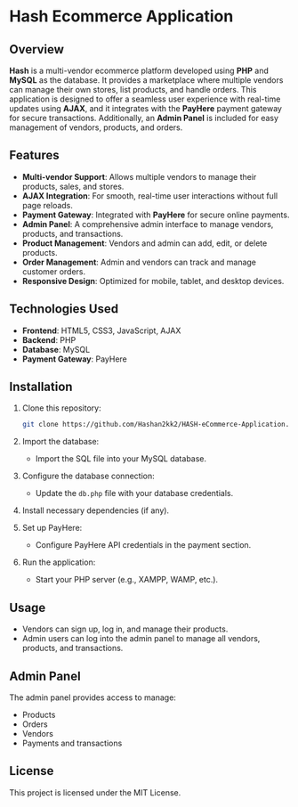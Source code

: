 
# **Hash Ecommerce Application**

## **Overview**
**Hash** is a multi-vendor ecommerce platform developed using **PHP** and **MySQL** as the database. It provides a marketplace where multiple vendors can manage their own stores, list products, and handle orders. This application is designed to offer a seamless user experience with real-time updates using **AJAX**, and it integrates with the **PayHere** payment gateway for secure transactions. Additionally, an **Admin Panel** is included for easy management of vendors, products, and orders.

## **Features**
- **Multi-vendor Support**: Allows multiple vendors to manage their products, sales, and stores.
- **AJAX Integration**: For smooth, real-time user interactions without full page reloads.
- **Payment Gateway**: Integrated with **PayHere** for secure online payments.
- **Admin Panel**: A comprehensive admin interface to manage vendors, products, and transactions.
- **Product Management**: Vendors and admin can add, edit, or delete products.
- **Order Management**: Admin and vendors can track and manage customer orders.
- **Responsive Design**: Optimized for mobile, tablet, and desktop devices.

## **Technologies Used**
- **Frontend**: HTML5, CSS3, JavaScript, AJAX
- **Backend**: PHP
- **Database**: MySQL
- **Payment Gateway**: PayHere

## **Installation**
1. Clone this repository:  
   ```bash
   git clone https://github.com/Hashan2kk2/HASH-eCommerce-Application.git
   ```
2. Import the database:
   - Import the SQL file into your MySQL database.

3. Configure the database connection:
   - Update the `db.php` file with your database credentials.

4. Install necessary dependencies (if any).

5. Set up PayHere:
   - Configure PayHere API credentials in the payment section.

6. Run the application:
   - Start your PHP server (e.g., XAMPP, WAMP, etc.).

## **Usage**
- Vendors can sign up, log in, and manage their products.
- Admin users can log into the admin panel to manage all vendors, products, and transactions.

## **Admin Panel**
The admin panel provides access to manage:
- Products
- Orders
- Vendors
- Payments and transactions

## **License**
This project is licensed under the MIT License.
